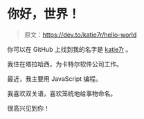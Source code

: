 # 你好，世界！

> 原文：<https://dev.to/katie7r/hello-world>

你可以在 GitHub 上找到我的名字是 [katie7r](https://github.com/katie7r) 。

我住在塔拉哈西，为卡特尔软件公司工作。

最近，我主要用 JavaScript 编程。

我喜欢双关语，喜欢笼统地给事物命名。

很高兴见到你！